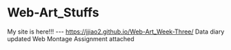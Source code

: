 # Web-Art_Stuffs

My site is here!!! --- https://jjiao2.github.io/Web-Art_Week-Three/
Data diary updated
Web Montage Assignment attached
